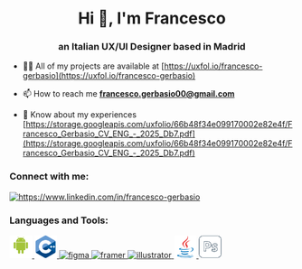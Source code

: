 <h1 align="center">Hi 👋, I'm Francesco</h1>
<h3 align="center">an Italian UX/UI Designer based in Madrid</h3>

- 👨‍💻 All of my projects are available at [https://uxfol.io/francesco-gerbasio](https://uxfol.io/francesco-gerbasio)

- 📫 How to reach me **francesco.gerbasio00@gmail.com**

- 📄 Know about my experiences [https://storage.googleapis.com/uxfolio/66b48f34e099170002e82e4f/Francesco_Gerbasio_CV_ENG_-_2025_Db7.pdf](https://storage.googleapis.com/uxfolio/66b48f34e099170002e82e4f/Francesco_Gerbasio_CV_ENG_-_2025_Db7.pdf)

<h3 align="left">Connect with me:</h3>
<p align="left">
<a href="https://linkedin.com/in/https://www.linkedin.com/in/francesco-gerbasio" target="blank"><img align="center" src="https://raw.githubusercontent.com/rahuldkjain/github-profile-readme-generator/master/src/images/icons/Social/linked-in-alt.svg" alt="https://www.linkedin.com/in/francesco-gerbasio" height="30" width="40" /></a>
</p>

<h3 align="left">Languages and Tools:</h3>
<p align="left"> <a href="https://developer.android.com" target="_blank" rel="noreferrer"> <img src="https://raw.githubusercontent.com/devicons/devicon/master/icons/android/android-original-wordmark.svg" alt="android" width="40" height="40"/> </a> <a href="https://www.w3schools.com/cpp/" target="_blank" rel="noreferrer"> <img src="https://raw.githubusercontent.com/devicons/devicon/master/icons/cplusplus/cplusplus-original.svg" alt="cplusplus" width="40" height="40"/> </a> <a href="https://www.figma.com/" target="_blank" rel="noreferrer"> <img src="https://www.vectorlogo.zone/logos/figma/figma-icon.svg" alt="figma" width="40" height="40"/> </a> <a href="https://www.framer.com/" target="_blank" rel="noreferrer"> <img src="https://www.vectorlogo.zone/logos/framer/framer-icon.svg" alt="framer" width="40" height="40"/> </a> <a href="https://www.adobe.com/in/products/illustrator.html" target="_blank" rel="noreferrer"> <img src="https://www.vectorlogo.zone/logos/adobe_illustrator/adobe_illustrator-icon.svg" alt="illustrator" width="40" height="40"/> </a> <a href="https://www.java.com" target="_blank" rel="noreferrer"> <img src="https://raw.githubusercontent.com/devicons/devicon/master/icons/java/java-original.svg" alt="java" width="40" height="40"/> </a> <a href="https://www.photoshop.com/en" target="_blank" rel="noreferrer"> <img src="https://raw.githubusercontent.com/devicons/devicon/master/icons/photoshop/photoshop-line.svg" alt="photoshop" width="40" height="40"/> </a> </p>
